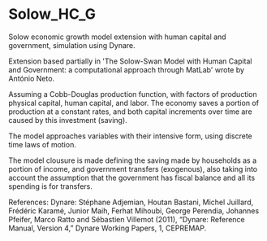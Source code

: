 # Solow_HC_G
Solow economic growth model extension with human capital and government, simulation using Dynare. 

Extension based partially in 'The Solow-Swan Model with Human Capital and Government: a computational approach through MatLab'
wrote by António Neto.

Assuming a Cobb-Douglas production function, with factors of production physical capital, human capital, and labor. The economy
saves a portion of production at a constant rates, and both capital increments over time are caused by this investment (saving).
 
The model approaches variables with their intensive form, using discrete time laws of motion.

The model clousure is made defining the saving made by households as a portion of income, and government transfers (exogenous), 
also taking into account the assumption that the government has fiscal balance and all its spending is for transfers.

References:
Dynare: Stéphane Adjemian, Houtan Bastani, Michel Juillard, Frédéric Karamé, Junior Maih, Ferhat Mihoubi,
George Perendia, Johannes Pfeifer, Marco Ratto and Sébastien Villemot (2011), “Dynare: Reference
Manual, Version 4,” Dynare Working Papers, 1, CEPREMAP.

